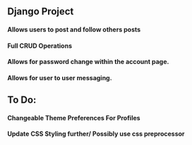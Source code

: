 ## Django Project


#### Allows users to post and follow others posts
#### Full CRUD Operations
#### Allows for password change within the account page.
#### Allows for user to user messaging. 



## To Do:

#### Changeable Theme Preferences For Profiles
#### Update CSS Styling further/ Possibly use css preprocessor